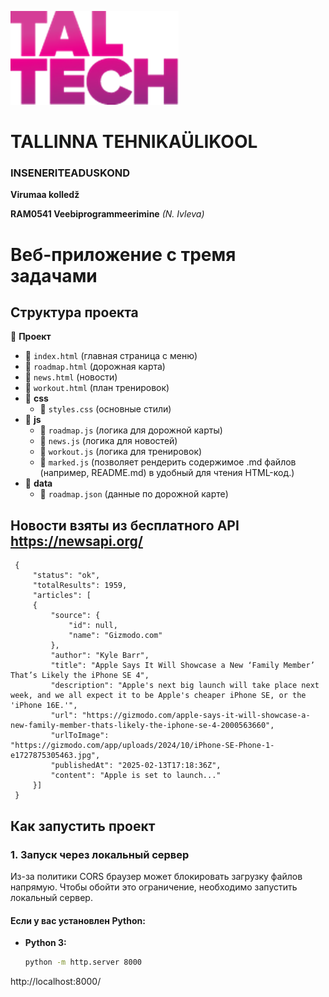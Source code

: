 ![TalTech Logo](images/tal-tech.png)

# TALLINNA TEHNIKAÜLIKOOL
### INSENERITEADUSKOND
**Virumaa kolledž**

**RAM0541 Veebiprogrammeerimine** *(N. Ivleva)*


# Веб-приложение с тремя задачами

## Структура проекта
📂 **Проект**
- 📄 `index.html` (главная страница с меню)
- 📄 `roadmap.html` (дорожная карта)
- 📄 `news.html` (новости)
- 📄 `workout.html` (план тренировок)
- 📂 **css**
    - 📄 `styles.css` (основные стили)
- 📂 **js**
    - 📄 `roadmap.js` (логика для дорожной карты)
    - 📄 `news.js` (логика для новостей)
    - 📄 `workout.js` (логика для тренировок)
    - 📄 `marked.js` (позволяет рендерить содержимое .md файлов (например, README.md) в удобный для чтения HTML-код.)
- 📂 **data**
    - 📄 `roadmap.json` (данные по дорожной карте)

  

## Новости взяты из бесплатного API https://newsapi.org/

     {
         "status": "ok",
         "totalResults": 1959,
         "articles": [
         {
             "source": {
                 "id": null,
                 "name": "Gizmodo.com"
             },
             "author": "Kyle Barr",
             "title": "Apple Says It Will Showcase a New ‘Family Member’ That’s Likely the iPhone SE 4",
             "description": "Apple's next big launch will take place next week, and we all expect it to be Apple's cheaper iPhone SE, or the 'iPhone 16E.'",
             "url": "https://gizmodo.com/apple-says-it-will-showcase-a-new-family-member-thats-likely-the-iphone-se-4-2000563660",
             "urlToImage": "https://gizmodo.com/app/uploads/2024/10/iPhone-SE-Phone-1-e1727875305463.jpg",
             "publishedAt": "2025-02-13T17:18:36Z",
             "content": "Apple is set to launch..."
         }]
     }

## Как запустить проект

### 1. Запуск через локальный сервер

Из-за политики CORS браузер может блокировать загрузку файлов напрямую. Чтобы обойти это ограничение, необходимо запустить локальный сервер.

#### Если у вас установлен Python:
- **Python 3:**
  ```sh
  python -m http.server 8000

http://localhost:8000/
